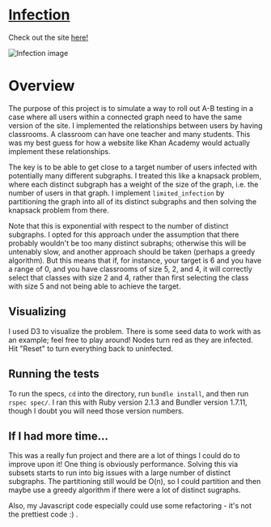 <h1><a href="http://dry-taiga-44278.herokuapp.com/">Infection</a></h1>
Check out the site <a href="http://dry-taiga-44278.herokuapp.com/">here!</a>

![Infection image](http://imgur.com/BkD2kmI.jpg "Visualization")

# Overview

The purpose of this project is to simulate a way to roll out A-B testing in a
case where all users within a connected graph need to have the same version of
the site. I implemented the relationships between users by having classrooms. A
classroom can have one teacher and many students. This was my best guess for
how a website like Khan Academy would actually implement these relationships.

The key is to be able to get close to a target number of users infected with
potentially many different subgraphs. I treated this like a knapsack problem,
where each distinct subgraph has a weight of the size of the graph, i.e. the
number of users in that graph. I implement `limited_infection` by partitioning
the graph into all of its distinct subgraphs and then solving the knapsack
problem from there.

Note that this is exponential with respect to the number of distinct subgraphs.
I opted for this approach under the assumption that there probably wouldn't be
too many distinct subraphs; otherwise this will be untenably slow, and another
approach should be taken (perhaps a greedy algorithm). But this means that if,
for instance, your target is 6 and you have a range of 0, and you have
classrooms of size 5, 2, and 4, it will correctly select that classes with size
2 and 4, rather than first selecting the class with size 5 and not being able
to achieve the target.

## Visualizing

I used D3 to visualize the problem. There is some seed data to work with as an
example; feel free to play around! Nodes turn red as they are infected. Hit
"Reset" to turn everything back to uninfected.

## Running the tests

To run the specs, `cd` into the directory, run `bundle install`, and then run
`rspec spec/`. I ran this with Ruby version 2.1.3 and Bundler version 1.7.11,
though I doubt you will need those version numbers.

## If I had more time...

This was a really fun project and there are a lot of things I could do to
improve upon it! One thing is obviously performance. Solving this via subsets
starts to run into big issues with a large number of distinct subgraphs. The
partitioning still would be O(n), so I could partition and then maybe use a
greedy algorithm if there were a lot of distinct sugraphs.

Also, my Javascript code especially could use some refactoring - it's not the
prettiest code :) .
